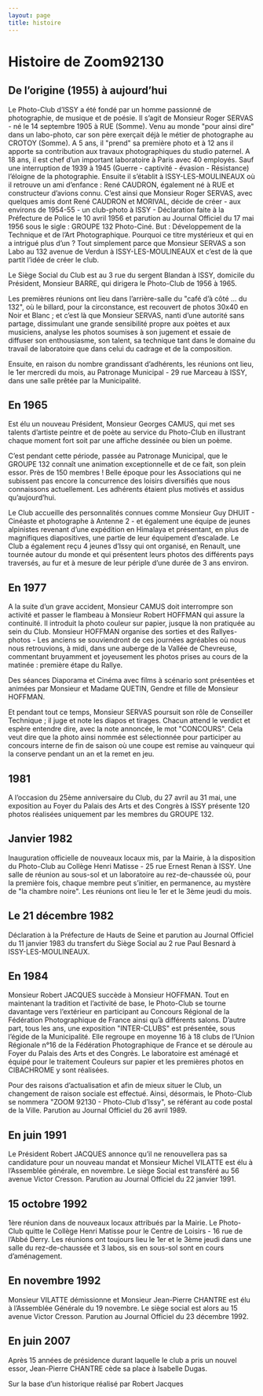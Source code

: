 ```yaml
---
layout: page
title: histoire
---
```

# Histoire de Zoom92130

## De l’origine (1955) à aujourd’hui

Le Photo-Club d’ISSY a été fondé par un homme passionné de photographie, de musique et de poésie. Il s’agit de Monsieur Roger SERVAS - né le 14 septembre 1905 à RUE (Somme). Venu au monde "pour ainsi dire" dans un labo-photo, car son père exerçait déjà le métier de photographe au CROTOY (Somme). A 5 ans, il "prend" sa première photo et à 12 ans il apporte sa contribution aux travaux photographiques du studio paternel. A 18 ans, il est chef d’un important laboratoire à Paris avec 40 employés. Sauf une interruption de 1939 à 1945 (Guerre - captivité - évasion - Résistance) l’éloigne de la photographie. Ensuite il s’établit à ISSY-LES-MOULINEAUX où il retrouve un ami d’enfance : René CAUDRON, également né à RUE et constructeur d’avions connu. C’est ainsi que Monsieur Roger SERVAS, avec quelques amis dont René CAUDRON et MORIVAL, décide de créer - aux environs de 1954-55 - un club-photo à ISSY - Déclaration faite à la Préfecture de Police le 10 avril 1956 et parution au Journal Officiel du 17 mai 1956 sous le sigle : GROUPE 132 Photo-Ciné. But : Développement de la Technique et de l’Art Photographique. Pourquoi ce titre mystérieux et qui en a intrigué plus d’un ? Tout simplement parce que Monsieur SERVAS a son Labo au 132 avenue de Verdun à ISSY-LES-MOULINEAUX et c’est de là que partit l’idée de créer le club.

Le Siège Social du Club est au 3 rue du sergent Blandan à ISSY, domicile du Président, Monsieur BARRE, qui dirigera le Photo-Club de 1956 à 1965.

Les premières réunions ont lieu dans l’arrière-salle du "café d’à côté ... du 132", où le billard, pour la circonstance, est recouvert de photos 30x40 en Noir et Blanc ; et c’est là que Monsieur SERVAS, nanti d’une autorité sans partage, dissimulant une grande sensibilité propre aux poètes et aux musiciens, analyse les photos soumises à son jugement et essaie de diffuser son enthousiasme, son talent, sa technique tant dans le domaine du travail de laboratoire que dans celui du cadrage et de la composition.

Ensuite, en raison du nombre grandissant d’adhérents, les réunions ont lieu, le 1er mercredi du mois, au Patronage Municipal - 29 rue Marceau à ISSY, dans une salle prêtée par la Municipalité.

## En 1965
Est élu un nouveau Président, Monsieur Georges CAMUS, qui met ses talents d’artiste peintre et de poète au service du Photo-Club en illustrant chaque moment fort soit par une affiche dessinée ou bien un poème.

C’est pendant cette période, passée au Patronage Municipal, que le GROUPE 132 connaît une animation exceptionnelle et de ce fait, son plein essor. Près de 150 membres ! Belle époque pour les Associations qui ne subissent pas encore la concurrence des loisirs diversifiés que nous connaissons actuellement. Les adhérents étaient plus motivés et assidus qu’aujourd’hui.

Le Club accueille des personnalités connues comme Monsieur Guy DHUIT - Cinéaste et photographe à Antenne 2 - et également une équipe de jeunes alpinistes revenant d’une expédition en Himalaya et présentant, en plus de magnifiques diapositives, une partie de leur équipement d’escalade. Le Club a également reçu 4 jeunes d’Issy qui ont organisé, en Renault, une tournée autour du monde et qui présentent leurs photos des différents pays traversés, au fur et à mesure de leur périple d’une durée de 3 ans environ.

## En 1977
A la suite d’un grave accident, Monsieur CAMUS doit interrompre son activité et passer le flambeau à Monsieur Robert HOFFMAN qui assure la continuité. Il introduit la photo couleur sur papier, jusque là non pratiquée au sein du Club. Monsieur HOFFMAN organise des sorties et des Rallyes-photos - Les anciens se souviendront de ces journées agréables où nous nous retrouvions, à midi, dans une auberge de la Vallée de Chevreuse, commentant bruyamment et joyeusement les photos prises au cours de la matinée : première étape du Rallye.

Des séances Diaporama et Cinéma avec films à scénario sont présentées et animées par Monsieur et Madame QUETIN, Gendre et fille de Monsieur HOFFMAN.

Et pendant tout ce temps, Monsieur SERVAS poursuit son rôle de Conseiller Technique ; il juge et note les diapos et tirages. Chacun attend le verdict et espère entendre dire, avec la note annoncée, le mot "CONCOURS". Cela veut dire que la photo ainsi nommée est sélectionnée pour participer au concours interne de fin de saison où une coupe est remise au vainqueur qui la conserve pendant un an et la remet en jeu.

## 1981
A l’occasion du 25ème anniversaire du Club, du 27 avril au 31 mai, une exposition au Foyer du Palais des Arts et des Congrès à ISSY présente 120 photos réalisées uniquement par les membres du GROUPE 132.

## Janvier 1982
Inauguration officielle de nouveaux locaux mis, par la Mairie, à la disposition du Photo-Club au Collège Henri Matisse - 25 rue Ernest Renan à ISSY. Une salle de réunion au sous-sol et un laboratoire au rez-de-chaussée où, pour la première fois, chaque membre peut s’initier, en permanence, au mystère de "la chambre noire". Les réunions ont lieu le 1er et le 3ème jeudi du mois.

## Le 21 décembre 1982
Déclaration à la Préfecture de Hauts de Seine et parution au Journal Officiel du 11 janvier 1983 du transfert du Siège Social au 2 rue Paul Besnard à ISSY-LES-MOULINEAUX.

## En 1984
Monsieur Robert JACQUES succède à Monsieur HOFFMAN. Tout en maintenant la tradition et l’activité de base, le Photo-Club se tourne davantage vers l’extérieur en participant au Concours Régional de la Fédération Photographique de France ainsi qu’à différents salons. D’autre part, tous les ans, une exposition "INTER-CLUBS" est présentée, sous l’égide de la Municipalité. Elle regroupe en moyenne 16 à 18 clubs de l’Union Régionale n°16 de la Fédération Photographique de France et se déroule au Foyer du Palais des Arts et des Congrès. Le laboratoire est aménagé et équipé pour le traitement Couleurs sur papier et les premières photos en CIBACHROME y sont réalisées.

Pour des raisons d’actualisation et afin de mieux situer le Club, un changement de raison sociale est effectué. Ainsi, désormais, le Photo-Club se nommera "ZOOM 92130 - Photo-Club d’Issy", se référant au code postal de la Ville. Parution au Journal Officiel du 26 avril 1989.

## En juin 1991
Le Président Robert JACQUES annonce qu’il ne renouvellera pas sa candidature pour un nouveau mandat et Monsieur Michel VILATTE est élu à l’Assemblée générale, en novembre. Le siège Social est transféré au 56 avenue Victor Cresson. Parution au Journal Officiel du 22 janvier 1991.

## 15 octobre 1992
1ère réunion dans de nouveaux locaux attribués par la Mairie. Le Photo-Club quitte le Collège Henri Matisse pour le Centre de Loisirs - 16 rue de l’Abbé Derry. Les réunions ont toujours lieu le 1er et le 3ème jeudi dans une salle du rez-de-chaussée et 3 labos, sis en sous-sol sont en cours d’aménagement.

## En novembre 1992
Monsieur VILATTE démissionne et Monsieur Jean-Pierre CHANTRE est élu à l’Assemblée Générale du 19 novembre. Le siège social est alors au 15 avenue Victor Cresson. Parution au Journal Officiel du 23 décembre 1992.

## En juin 2007
Après 15 années de présidence durant laquelle le club a pris un nouvel essor, Jean-Pierre CHANTRE cède sa place à Isabelle Dugas.

Sur la base d’un historique réalisé par Robert Jacques


